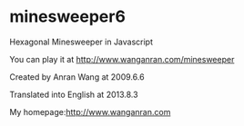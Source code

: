 minesweeper6
============

Hexagonal Minesweeper in Javascript

You can play it at http://www.wanganran.com/minesweeper

Created by Anran Wang at 2009.6.6

Translated into English at 2013.8.3

My homepage:http://www.wanganran.com
